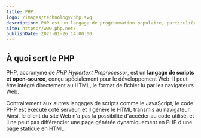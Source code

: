 ```yaml
---
title: PHP
logo: /images/technology/php.svg
description: PHP est un langage de programmation populaire, particulièrement adapté pour le développement Web.
site: https://www.php.net/
publishDate: 2023-01-26 14:00:00
---
```


## À quoi sert le PHP

PHP, accronyme de *PHP Hypertext Preprocessor*, est un **langage de scripts et open-source**, conçu spécialement pour le développement Web. Il peut être intégré directement au HTML, le format de fichier lu par les navigateurs Web.

Contrairement aux autres langages de scripts comme le JavaScript, le code PHP est exécuté côté serveur, et il génère le HTML transmis au navigateur. Ainsi, le client du site Web n'a pas la possibilité d'accéder au code utilisé, et il ne peut pas différencier une page générée dynamiquement en PHP d'une page statique en HTML.
